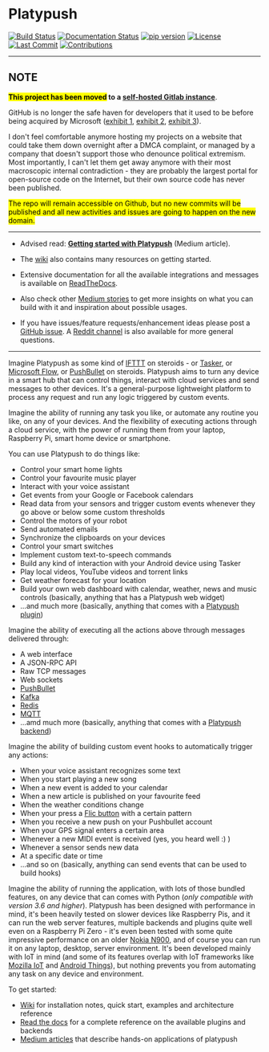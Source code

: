 Platypush
=========

[![Build Status](https://travis-ci.org/BlackLight/platypush.svg?branch=master)](https://travis-ci.org/BlackLight/platypush)
[![Documentation Status](https://readthedocs.org/projects/platypush/badge/?version=latest)](https://platypush.readthedocs.io/en/latest/?badge=latest)
[![pip version](https://img.shields.io/pypi/v/platypush.svg?style=flat)](https://pypi.python.org/pypi/platypush/)
[![License](https://img.shields.io/github/license/BlackLight/platypush.svg)](https://github.com/BlackLight/platypush/blob/master/LICENSE)
[![Last Commit](https://img.shields.io/github/last-commit/BlackLight/platypush.svg)](https://github.com/BlackLight/platypush/commits/master)
[![Contributions](https://img.shields.io/badge/contributions-welcome-brightgreen.svg?style=flat)](https://github.com/BlackLight/platypush/issues)

---

NOTE
----

**<mark>This project has been moved</mark> to a [self-hosted Gitlab instance](https://git.platypush.tech/platypush/platypush)**.

GitHub is no longer the safe haven for developers that it used to be before being acquired by Microsoft
([exhibit 1](https://itsfoss.com/youtube-dl-github-takedown/), [exhibit 2](https://github.com/github/dmca/blob/master/2021/01/2021-01-14-mpa.md),
[exhibit 3](https://www.theverge.com/2021/1/15/22232766/github-employees-protest-jewish-employee-firing-warn-nazi)).

I don't feel comfortable anymore hosting my projects on a website that could take them down overnight after a DMCA complaint,
or managed by a company that doesn't support those who denounce political extremism. Most importantly, I can't let them
get away anymore with their most macroscopic internal contradiction - they are probably the largest portal for open-source
code on the Internet, but their own source code has never been published.

<mark>The repo will remain accessible on Github, but no new commits will be published and all new activities and issues are
going to happen on the new domain.</mark>

---

- Advised read: [**Getting started with Platypush**](https://medium.com/@automationguru/automate-your-house-your-life-and-everything-else-around-with-platypush-dba1cd13e3f6) (Medium article).

- The [wiki](https://github.com/BlackLight/platypush/wiki) also contains many resources on getting started.

- Extensive documentation for all the available integrations and messages is available on [ReadTheDocs](https://platypush.readthedocs.io/en/latest/).

- Also check other [Medium stories](https://medium.com/tag/platypush/archive) to get more insights on what you can build with it and inspiration about possible usages.

- If you have issues/feature requests/enhancement ideas please post a [GitHub issue](https://github.com/BlackLight/platypush/issues).
A [Reddit channel](https://www.reddit.com/r/platypush) is also available for more general questions.

---

Imagine Platypush as some kind of [IFTTT](https://ifttt.com) on steroids - or [Tasker](https://tasker.joaoapps.com/), or [Microsoft Flow](https://flow.microsoft.com), or [PushBullet](https://pushbullet.com) on steroids.
Platypush aims to turn any device in a smart hub that can control things, interact with cloud services and send messages to other devices. It's a general-purpose lightweight platform to process any request and run any logic triggered by custom events.

Imagine the ability of running any task you like, or automate any routine you like, on any of your devices. And the flexibility of executing actions through a cloud service, with the power of running them from your laptop, Raspberry Pi, smart home device or smartphone.

You can use Platypush to do things like:

- Control your smart home lights
- Control your favourite music player
- Interact with your voice assistant
- Get events from your Google or Facebook calendars
- Read data from your sensors and trigger custom events whenever they go above or below some custom thresholds
- Control the motors of your robot
- Send automated emails
- Synchronize the clipboards on your devices
- Control your smart switches
- Implement custom text-to-speech commands
- Build any kind of interaction with your Android device using Tasker
- Play local videos, YouTube videos and torrent links
- Get weather forecast for your location
- Build your own web dashboard with calendar, weather, news and music controls (basically, anything that has a Platypush web widget)
- ...and much more (basically, anything that comes with a [Platypush plugin](https://platypush.readthedocs.io/en/latest/plugins.html))

Imagine the ability of executing all the actions above through messages delivered through:

- A web interface
- A JSON-RPC API
- Raw TCP messages
- Web sockets
- [PushBullet](https://pushbullet.com)
- [Kafka](https://kafka.apache.org)
- [Redis](https://redis.io)
- [MQTT](https://mqtt.org)
- ...amd much more (basically, anything that comes with a [Platypush backend](https://platypush.readthedocs.io/en/latest/backends.html))

Imagine the ability of building custom event hooks to automatically trigger any actions:

- When your voice assistant recognizes some text
- When you start playing a new song
- When a new event is added to your calendar
- When a new article is published on your favourite feed
- When the weather conditions change
- When your press a [Flic button](https://flic.io) with a certain pattern
- When you receive a new push on your Pushbullet account
- When your GPS signal enters a certain area
- Whenever a new MIDI event is received (yes, you heard well :) )
- Whenever a sensor sends new data
- At a specific date or time
- ...and so on (basically, anything can send events that can be used to build hooks)

Imagine the ability of running the application, with lots of those bundled features, on any device that can comes with Python (_only compatible with version 3.6 and higher_). Platypush has been designed with performance in mind, it's been heavily tested on slower devices like Raspberry Pis, and it can run the web server features, multiple backends and plugins quite well even on a Raspberry Pi Zero - it's even been tested with some quite impressive performance on an older [Nokia N900](https://en.wikipedia.org/wiki/Nokia_N900), and of course you can run it on any laptop, desktop, server environment. It's been developed mainly with IoT in mind (and some of its features overlap with IoT frameworks like [Mozilla IoT](https://iot.mozilla.com) and [Android Things](https://developer.android.com/things/)), but nothing prevents you from automating any task on any device and environment.

To get started:

- [Wiki](https://github.com/BlackLight/platypush/wiki) for installation notes, quick start, examples and architecture reference
- [Read the docs](https://platypush.readthedocs.io/en/latest/) for a complete reference on the available plugins and backends
- [Medium articles](https://medium.com/tag/platypush/archive) that describe hands-on applications of platypush

